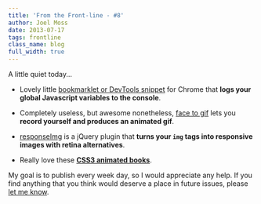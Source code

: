 ```yaml
---
title: 'From the Front-line - #8'
author: Joel Moss
date: 2013-07-17
tags: frontline
class_name: blog
full_width: true
---
```


A little quiet today...

 - Lovely little [bookmarklet or DevTools snippet](https://github.com/sindresorhus/log-globals) for Chrome that **logs your global Javascript variables to the console**.

 - Completely useless, but awesome nonetheless, [face to gif](http://hdragomir.github.io/facetogif/) lets you **record yourself and produces an animated gif**.

 - [responseImg](http://etiennetalbot.github.io/responsImg) is a jQuery plugin that **turns your `img` tags into responsive images with retina alternatives**.

 - Really love these **[CSS3 animated books](http://tympanus.net/Development/AnimatedBooks/index.html)**.

My goal is to publish every week day, so I would appreciate any help. If you find anything that you think would deserve a place in future issues, please [let me know](mailto:jmoss@codio.com).